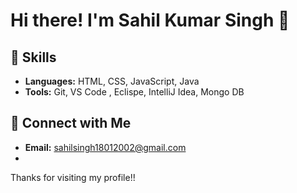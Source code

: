 # Hi there! I'm Sahil Kumar Singh 👋

## 🌱 Skills

- **Languages:**  HTML, CSS, JavaScript, Java 
- **Tools:** Git, VS Code , Eclispe, IntelliJ Idea, Mongo DB

## 🔗 Connect with Me

- **Email:** sahilsingh18012002@gmail.com
- 
Thanks for visiting my profile!!
